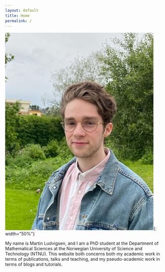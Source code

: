 ```yaml
---
layout: default
title: Home
permalink: /
---
```


![me](/assets/images/me.jpg){: width="50%"}

My name is Martin Ludvigsen, and I am a PhD student at the Department of Mathematical Sciences at the Norwegian University of Science and Technology (NTNU).
This website both concerns both my academic work in terms of publications, talks and teaching, and my pseudo-academic work in terms of blogs and tutorials.
